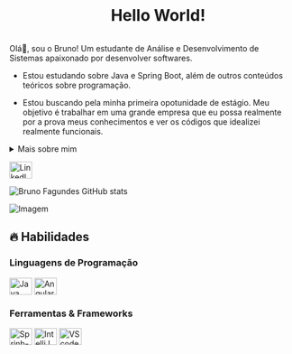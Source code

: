 <!--título-->
<div id="user-content-toc">
  <ul align="center">
    <summary><h1 style="display: inline-block">Hello World!</h1></summary>
</div>

<!-- Presentation -->
<p>
  Olá👋, sou o Bruno! Um estudante de Análise e Desenvolvimento de Sistemas apaixonado por desenvolver softwares.

  - Estou estudando sobre Java e Spring Boot, além de outros conteúdos teóricos sobre programação.

  - Estou buscando pela minha primeira opotunidade de estágio. Meu objetivo é trabalhar em uma grande empresa que eu possa realmente por a prova meus conhecimentos e ver os códigos que idealizei realmente funcionais.
</p>

<!-- Dropdown -->
<details>
  <summary>Mais sobre mim</summary>

  - 💬 Tenho 21 anos, atualmente estou morando no interior de São Paulo. Tenho experiências com SQL, HTML, CSS, C++, e os que estou aprofundando conhecimentos Java e Spring Boot.
  
  - ⚡Adoro ler livros de ficção, sobre tecnologia e também mangás, assim como assistir filmes e praticar esportes. Acredito que a soma de nossos interesses se torna o que somos e transmitimos para as pessoas. \o/
</details>

<!-- Links -->
[<img src="https://cdn.jsdelivr.net/gh/devicons/devicon@latest/icons/linkedin/linkedin-original.svg" alt="LinkedIn" height="30" width="40">](https://www.linkedin.com/in/brunofagundes-/)


<!-- GithubStats -->
![Bruno Fagundes GitHub stats](https://github-readme-stats.vercel.app/api?username=Bruno-Fagundes&show_icons=true&theme=gotham)

<!-- Portfolio 
## Portfolio:
- [Simulador de Conta Bancária]([https://github.com/VariableBee/seaborn-data-visualization](https://github.com/Bruno-Fagundes/simulando-conta-bancaria))
--> 
<!--
- [Exploratory Data Analysis](https://github.com/VariableBee/EDA_Loggi)
- [Interactive Data Visualization](https://github.com/VariableBee/COVID_19_DASHBOARD)
- [Data Querying and Analysis](https://github.com/VariableBee/AWS_Athena_Queries)
- [Client Registry System](https://github.com/VariableBee/Cartorio)
-->
<!-- GIF -->
<p align="left">
  <img align="center" src="https://github.com/Anmol-Baranwal/Cool-GIFs-For-GitHub/assets/74038190/7d484dc9-68a9-4ee6-a767-aea59035c12d" alt="Imagem">
</p>

## 🔥 Habilidades
<!-- Skills: Programming Languages -->
  <div style="flex-basis: 48%;">
    <h3>Linguagens de Programação</h3>
    <img align="center" alt="Java" height="30" width="40" src="https://cdn.jsdelivr.net/gh/devicons/devicon@latest/icons/java/java-original.svg" />
    <img align="center" alt="Angular" height="30" width="40" src="https://cdn.jsdelivr.net/gh/devicons/devicon@latest/icons/angular/angular-original.svg" />      
    <!-- Skills: Programming Languages 
    <img align="center" alt="HTML" height="30" width="40" src="https://raw.githubusercontent.com/devicons/devicon/master/icons/html5/html5-original.svg">
    <img align="center" alt="CSS" height="30" width="40" src="https://raw.githubusercontent.com/devicons/devicon/master/icons/css3/css3-original.svg">
    <img align="center" alt="Python" height="30" width="40" src="https://raw.githubusercontent.com/devicons/devicon/master/icons/python/python-original.svg">
    <img align="center" alt="C" height="30" width="40" src="https://cdn.jsdelivr.net/gh/devicons/devicon/icons/c/c-original.svg">-->
  </div>
  
  <!-- Skills: Tools & Frameworks -->
  <div style="flex-basis: 48%;">
    <h3>Ferramentas & Frameworks</h3>
    <img align="center" alt="Sprinb-Boot" height="30" width="40"  src="https://cdn.jsdelivr.net/gh/devicons/devicon@latest/icons/spring/spring-original-wordmark.svg" />
     <img align="center" alt="IntelliJ" height="30" width="40" src="https://cdn.jsdelivr.net/gh/devicons/devicon@latest/icons/intellij/intellij-original.svg" />
    <img align="center" alt="VScode" height="30" width="40" src="https://cdn.jsdelivr.net/gh/devicons/devicon/icons/vscode/vscode-original.svg">
    <!-- Skills: Tools & Frameworks 
    <img align="center" alt="Jupyter" height="30" width="40" src="https://cdn.jsdelivr.net/gh/devicons/devicon/icons/jupyter/jupyter-original.svg">
    <img align="center" alt="Chris-AWS" height="30" width="40" src="https://cdn.jsdelivr.net/gh/devicons/devicon/icons/git/git-original.svg">
    <img align="center" alt="Bash" height="30" width="40" src="https://cdn.jsdelivr.net/gh/devicons/devicon/icons/bash/bash-original.svg">
    -->
  </div>
  
  <!-- Skills: Libraries 
  <div style="flex-basis: 48%;">
    <h3>Libraries</h3>
    <img align="center" alt="Numpy" height="30" width="40" src="https://cdn.jsdelivr.net/gh/devicons/devicon/icons/numpy/numpy-original.svg">
    <img align="center" alt="Pandas" src="https://raw.githubusercontent.com/devicons/devicon/2ae2a900d2f041da66e950e4d48052658d850630/icons/pandas/pandas-original.svg" alt="pandas" width="40" height="40"/>
    <img align="center" alt="Seaborn" src="https://seaborn.pydata.org/_images/logo-mark-lightbg.svg" alt="seaborn" width="40" height="40"/>
    <img align="center" alt="Scikit-learn" src="https://upload.wikimedia.org/wikipedia/commons/0/05/Scikit_learn_logo_small.svg" alt="scikit_learn" width="40" height="40"/>
  </div>-->
